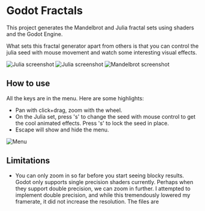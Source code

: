 # Godot Fractals

This project generates the Mandelbrot and Julia fractal sets using shaders and the Godot Engine.

What sets this fractal generator apart from others is that you can control the julia seed with mouse movement and watch some interesting visual effects.

![Julia screenshot](screenshots/julia1.gif)
![Julia screenshot](screenshots/julia2.gif)
![Mandelbrot screenshot](screeenshots/mandelbrot1.gif)

## How to use
All the keys are in the menu. Here are some highlights:
* Pan with click+drag, zoom with the wheel.
* On the Julia set, press 's' to change the seed with mouse control to get the cool animated effects. Press 's' to lock the seed in place.
* Escape will show and hide the menu.

![Menu](master/screeenshots/menu.gif)



## Limitations
* You can only zoom in so far before you start seeing blocky results. Godot only supports single precision shaders currently. Perhaps when they support double precision, we can zoom in further. I attempted to implement double precision, and while this tremendously lowered my framerate, it did not increase the resolution. The files are 
